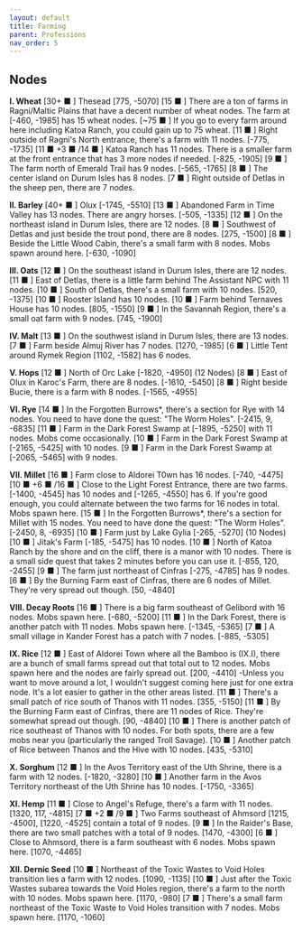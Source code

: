 ```yaml
---
layout: default
title: Farming
parent: Professions
nav_order: 5
---
```


## Nodes

**I. Wheat**
[30+ ■ ] Thesead [775, -5070]
[15 ■ ] There are a ton of farms in Ragni/Maltic Plains that have a decent number of wheat nodes. The farm at [-460, -1985] has 15 wheat nodes.
[~75 ■ ] If you go to every farm around here including Katoa Ranch, you could gain up to 75 wheat.
[11 ■ ] Right outside of Ragni's North entrance, there's a farm with 11 nodes. [-775, -1735]
[11 ■ +3 ■ /14 ■ ] Katoa Ranch has 11 nodes. There is a smaller farm at the front entrance that has 3 more nodes if needed. [-825, -1905]
[9 ■ ] The farm north of Emerald Trail has 9 nodes. [-565, -1765]
[8 ■ ] The center island on Durum Isles has 8 nodes.
[7 ■ ] Right outside of Detlas in the sheep pen, there are 7 nodes.​

**II. Barley**
[40+ ■ ] Olux [-1745, -5510]
[13 ■ ] Abandoned Farm in Time Valley has 13 nodes. There are angry horses. [-505, -1335]
[12 ■ ] On the northeast island in Durum Isles, there are 12 nodes.
[8 ■ ] Southwest of Detlas and just beside the trout pond, there are 8 nodes. [275, -1500]
[8 ■ ] Beside the Little Wood Cabin, there's a small farm with 8 nodes. Mobs spawn around here. [-630, -1090]

**III. Oats**
[12 ■ ] On the southeast island in Durum Isles, there are 12 nodes.
[11 ■ ] East of Detlas, there is a little farm behind The Assistant NPC with 11 nodes.
[10 ■ ] South of Detlas, there's a small farm with 10 nodes. [520, -1375]
[10 ■ ] Rooster Island has 10 nodes.
[10 ■ ] Farm behind Ternaves House has 10 nodes. [805, -1550]
[9 ■ ] In the Savannah Region, there's a small oat farm with 9 nodes. [745, -1900]​

**IV. Malt**
[13 ■ ] On the southwest island in Durum Isles, there are 13 nodes.
[7 ■ ] Farm beside Almuj River has 7 nodes. [1270, -1985]
[6 ■ ] Little Tent around Rymek Region [1102, -1582] has 6 nodes.​

**V. Hops**
[12 ■ ] North of Orc Lake [-1820, -4950] (12 Nodes)
[8 ■ ] East of Olux in Karoc's Farm, there are 8 nodes. [-1610, -5450]
[8 ■ ] Right beside Bucie, there is a farm with 8 nodes. [-1565, -4955]​

**VI. Rye**
[14 ■ ] In the Forgotten Burrows*, there's a section for Rye with 14 nodes. You need to have done the quest: "The Worm Holes". [-2415, 9, -6835]
[11 ■ ] Farm in the Dark Forest Swamp at [-1895, -5250] with 11 nodes. Mobs come occasionally.
[10 ■ ] Farm in the Dark Forest Swamp at [-2165, -5425] with 10 nodes.
[9 ■ ] Farm in the Dark Forest Swamp at [-2065, -5465] with 9 nodes.​

**VII. Millet**
[16 ■ ] Farm close to Aldorei T0wn has 16 nodes. [-740, -4475]
[10 ■ +6 ■ /16 ■ ] Close to the Light Forest Entrance, there are two farms. [-1400, -4545] has 10 nodes and [-1265, -4550] has 6. If you're good enough, you could alternate between the two farms for 16 nodes in total. Mobs spawn here.
[15 ■ ] In the Forgotten Burrows*, there's a section for Millet with 15 nodes. You need to have done the quest: "The Worm Holes". [-2450, 8, -6935]
[10 ■ ] Farm just by Lake Gylia [-265, -5270] (10 Nodes)
[10 ■ ] Jitak's Farm [-185, -5475] has 10 nodes.
[10 ■ ] North of Katoa Ranch by the shore and on the cliff, there is a manor with 10 nodes. There is a small side quest that takes 2 minutes before you can use it. [-855, 120, -2455]
[9 ■ ] The farm just northeast of Cinfras [-275, -4785] has 9 nodes.
[6 ■ ] By the Burning Farm east of Cinfras, there are 6 nodes of Millet. They're very spread out though. [50, -4840]

**VIII. Decay Roots**
[16 ■ ] There is a big farm southeast of Gelibord with 16 nodes. Mobs spawn here. [-680, -5200]
[11 ■ ] In the Dark Forest, there is another patch with 11 nodes. Mobs spawn here. [-1345, -5365]
[7 ■ ] A small village in Kander Forest has a patch with 7 nodes. [-885, -5305]​

**IX. Rice**
[12 ■ ] East of Aldorei Town where all the Bamboo is (IX.I), there are a bunch of small farms spread out that total out to 12 nodes. Mobs spawn here and the nodes are fairly spread out. [200, -4410]
-Unless you want to move around a lot, I wouldn't suggest coming here just for one extra node. It's a lot easier to gather in the other areas listed.​
[11 ■ ] There's a small patch of rice south of Thanos with 11 nodes. [355, -5150]
[11 ■ ] By the Burning Farm east of Cinfras, there are 11 nodes of Rice. They're somewhat spread out though. [90, -4840]
[10 ■ ] There is another patch of rice southeast of Thanos with 10 nodes. For both spots, there are a few mobs near you (particularly the ranged Troll Savage).
[10 ■ ] Another patch of Rice between Thanos and the Hive with 10 nodes. [435, -5310]​

**X. Sorghum**
[12 ■ ] In the Avos Territory east of the Uth Shrine, there is a farm with 12 nodes. [-1820, -3280]
[10 ■ ] Another farm in the Avos Territory northeast of the Uth Shrine has 10 nodes. [-1750, -3365]​

**XI. Hemp**
[11 ■ ] Close to Angel's Refuge, there's a farm with 11 nodes. [1320, 117, -4815]
[7 ■ +2 ■ /9 ■ ] Two Farms southeast of Ahmsord [1215, -4500], [1220, -4525] contain a total of 9 nodes.
[9 ■ ] In the Raider's Base, there are two small patches with a total of 9 nodes. [1470, -4300]
[6 ■ ] Close to Ahmsord, there is a farm southeast with 6 nodes. Mobs spawn here. [1070, -4465]​

**XII. Dernic Seed**
[10 ■ ] Northeast of the Toxic Wastes to Void Holes transition lies a farm with 12 nodes. [1090, -1135]
[10 ■ ] Just after the Toxic Wastes subarea towards the Void Holes region, there's a farm to the north with 10 nodes. Mobs spawn here. [1170, -980]
[7 ■ ] There's a small farm northeast of the Toxic Waste to Void Holes transition with 7 nodes. Mobs spawn here. [1170, -1060]